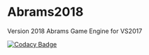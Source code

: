 # Abrams2018
Version 2018 Abrams Game Engine for VS2017

[![Codacy Badge](https://api.codacy.com/project/badge/Grade/b8f1d9761e674fd48e68d8135a06905c)](https://www.codacy.com/app/cugone/Abrams2018?utm_source=github.com&amp;utm_medium=referral&amp;utm_content=cugone/Abrams2018&amp;utm_campaign=Badge_Grade)
